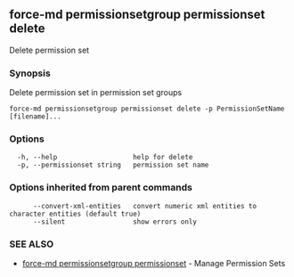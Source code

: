 ## force-md permissionsetgroup permissionset delete

Delete permission set

### Synopsis

Delete permission set in permission set groups

```
force-md permissionsetgroup permissionset delete -p PermissionSetName [filename]...
```

### Options

```
  -h, --help                   help for delete
  -p, --permissionset string   permission set name
```

### Options inherited from parent commands

```
      --convert-xml-entities   convert numeric xml entities to character entities (default true)
      --silent                 show errors only
```

### SEE ALSO

* [force-md permissionsetgroup permissionset](force-md_permissionsetgroup_permissionset.md)	 - Manage Permission Sets

